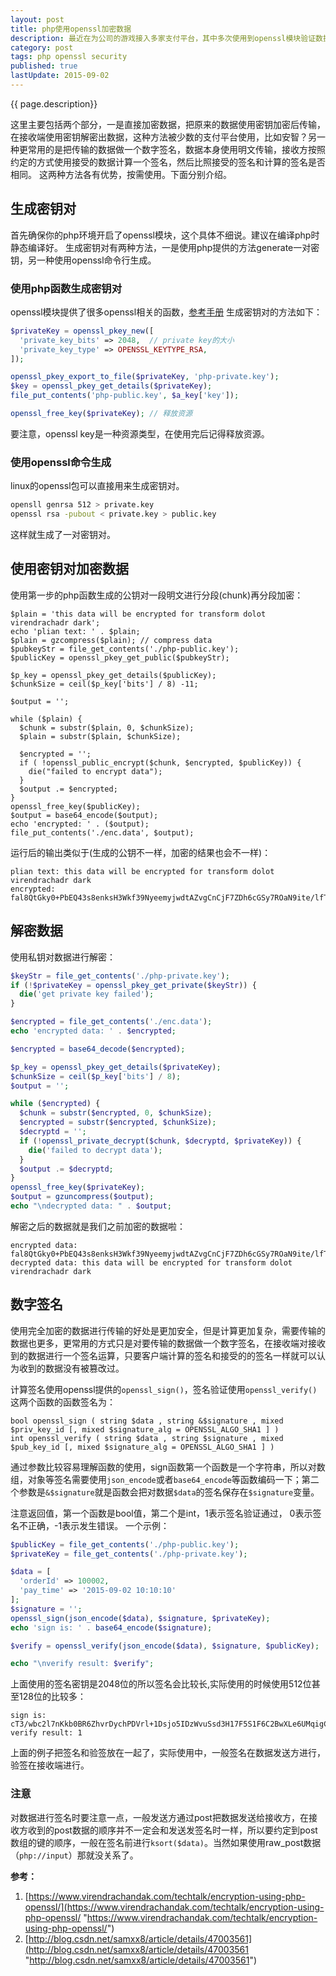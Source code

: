 ```yaml
---
layout: post
title: php使用openssl加密数据
description: 最近在为公司的游戏接入多家支付平台，其中多次使用到openssl模块验证数据的签名，之前在做阿里支付的时候也有做支付的回调，但是当时直接套一个sdk代码，没有仔细研究，这里记录一下在php中使用openssl加密数据和验证数据签名的方法。
category: post
tags: php openssl security
published: true
lastUpdate: 2015-09-02
---
```


{{ page.description}}

这里主要包括两个部分，一是直接加密数据，把原来的数据使用密钥加密后传输，在接收端使用密钥解密出数据，这种方法被少数的支付平台使用，比如安智？另一种更常用的是把传输的数据做一个数字签名，数据本身使用明文传输，接收方按照约定的方式使用接受的数据计算一个签名，然后比照接受的签名和计算的签名是否相同。
这两种方法各有优势，按需使用。下面分别介绍。

## 生成密钥对 ##
首先确保你的php环境开启了openssl模块，这个具体不细说。建议在编译php时静态编译好。
生成密钥对有两种方法，一是使用php提供的方法generate一对密钥，另一种使用openssl命令行生成。
### 使用php函数生成密钥对 ###
openssl模块提供了很多openssl相关的函数，[参考手册](http://php.net/manual/en/ref.openssl.php "http://php.net/manual/en/ref.openssl.php") 生成密钥对的方法如下：

```php
$privateKey = openssl_pkey_new([
  'private_key_bits' => 2048,  // private key的大小
  'private_key_type' => OPENSSL_KEYTYPE_RSA,
]);

openssl_pkey_export_to_file($privateKey, 'php-private.key');
$key = openssl_pkey_get_details($privateKey);
file_put_contents('php-public.key', $a_key['key']);

openssl_free_key($privateKey); // 释放资源
```
要注意，openssl key是一种资源类型，在使用完后记得释放资源。

### 使用openssl命令生成 ###
linux的openssl包可以直接用来生成密钥对。

```bash
opensll genrsa 512 > private.key
openssl rsa -pubout < private.key > public.key
```
这样就生成了一对密钥对。

## 使用密钥对加密数据 ##

使用第一步的php函数生成的公钥对一段明文进行分段(chunk)再分段加密：

```
$plain = 'this data will be encrypted for transform dolot virendrachadr dark';
echo 'plian text: ' . $plain;
$plain = gzcompress($plain); // compress data
$pubkeyStr = file_get_contents('./php-public.key');
$publicKey = openssl_pkey_get_public($pubkeyStr);

$p_key = openssl_pkey_get_details($publicKey);
$chunkSize = ceil($p_key['bits'] / 8) -11;

$output = '';

while ($plain) {
  $chunk = substr($plain, 0, $chunkSize);
  $plain = substr($plain, $chunkSize);

  $encrypted = '';
  if ( !openssl_public_encrypt($chunk, $encrypted, $publicKey)) {
    die("failed to encrypt data");
  }
  $output .= $encrypted;
}
openssl_free_key($publicKey);
$output = base64_encode($output);
echo 'encrypted: ' . ($output);
file_put_contents('./enc.data', $output);

```
运行后的输出类似于(生成的公钥不一样，加密的结果也会不一样)：

```
plian text: this data will be encrypted for transform dolot virendrachadr dark
encrypted: fal8QtGky0+PbEQ43s8enksH3Wkf39NyeemyjwdtAZvgCnCjF7ZDh6cGSy7ROaN9ite/lfTzJwupiZtXqZojWWzIqq+J3P/58LZogRgWACbRBevq5JF1XmBiQCNDdRCWaBAC3HToUfryh9+0OzxN5I4Txk+/+j4WdQpNyuUMJbNGlNXUdGfL7I6Hw07DAooqDLKGYCu9bfM8aOVn6MASmdegQzYw58YtbfPZIfSAKB35JJLlVK5mJX/4g/GIzFdbj3s9pQL7Xhs0+y2oi5GNsAO45vxrHE9xu+SM8c0/jAQKjXjm5KACsCUUw2zAi/G/g6cUsJAQfrbHKdpwcBp5JQ==
```
## 解密数据 ##
使用私钥对数据进行解密：

```php
$keyStr = file_get_contents('./php-private.key');
if (!$privateKey = openssl_pkey_get_private($keyStr)) {
  die('get private key failed');
}

$encrypted = file_get_contents('./enc.data');
echo 'encrypted data: ' . $encrypted;

$encrypted = base64_decode($encrypted);

$p_key = openssl_pkey_get_details($privateKey);
$chunkSize = ceil($p_key['bits'] / 8);
$output = '';

while ($encrypted) {
  $chunk = substr($encrypted, 0, $chunkSize);
  $encrypted = substr($encrypted, $chunkSize);
  $decryptd = '';
  if (!openssl_private_decrypt($chunk, $decryptd, $privateKey)) {
    die('failed to decrypt data');
  }
  $output .= $decryptd;
}
openssl_free_key($privateKey);
$output = gzuncompress($output);
echo "\ndecrypted data: " . $output;
```
解密之后的数据就是我们之前加密的数据啦：

```
encrypted data: fal8QtGky0+PbEQ43s8enksH3Wkf39NyeemyjwdtAZvgCnCjF7ZDh6cGSy7ROaN9ite/lfTzJwupiZtXqZojWWzIqq+J3P/58LZogRgWACbRBevq5JF1XmBiQCNDdRCWaBAC3HToUfryh9+0OzxN5I4Txk+/+j4WdQpNyuUMJbNGlNXUdGfL7I6Hw07DAooqDLKGYCu9bfM8aOVn6MASmdegQzYw58YtbfPZIfSAKB35JJLlVK5mJX/4g/GIzFdbj3s9pQL7Xhs0+y2oi5GNsAO45vxrHE9xu+SM8c0/jAQKjXjm5KACsCUUw2zAi/G/g6cUsJAQfrbHKdpwcBp5JQ==
decrypted data: this data will be encrypted for transform dolot virendrachadr dark
```

## 数字签名 ##
使用完全加密的数据进行传输的好处是更加安全，但是计算更加复杂，需要传输的数据也更多，更常用的方式只是对要传输的数据做一个数字签名，在接收端对接收到的数据进行一个签名运算，只要客户端计算的签名和接受的的签名一样就可以认为收到的数据没有被篡改过。

计算签名使用openssl提供的`openssl_sign()`，签名验证使用`openssl_verify()`
这两个函数的函数签名为：

```
bool openssl_sign ( string $data , string &$signature , mixed $priv_key_id [, mixed $signature_alg = OPENSSL_ALGO_SHA1 ] )
int openssl_verify ( string $data , string $signature , mixed $pub_key_id [, mixed $signature_alg = OPENSSL_ALGO_SHA1 ] )
```
通过参数比较容易理解函数的使用，sign函数第一个函数是一个字符串，所以对数组，对象等签名需要使用`json_encode`或者`base64_encode`等函数编码一下；第二个参数是`&$signature`就是函数会把对数据`$data`的签名保存在`$signature`变量。

注意返回值，第一个函数是bool值，第二个是int，1表示签名验证通过， 0表示签名不正确，-1表示发生错误。
一个示例：

```php
$publicKey = file_get_contents('./php-public.key');
$privateKey = file_get_contents('./php-private.key');

$data = [
  'orderId' => 100002,
  'pay_time' => '2015-09-02 10:10:10'
];
$signature = '';
openssl_sign(json_encode($data), $signature, $privateKey);
echo 'sign is: ' . base64_encode($signature);

$verify = openssl_verify(json_encode($data), $signature, $publicKey);

echo "\nverify result: $verify";
```
上面使用的签名密钥是2048位的所以签名会比较长,实际使用的时候使用512位甚至128位的比较多：

```
sign is: cT3/wbc2l7nKkb0BR6ZhvrDychPDVrl+1Dsjo5IDzWvuSsd3H17F5S1F6C2BwXLe6UMqigCsEplkuBvp0J1ZW3utrNAZLzWvnaMHXu0oiBrqp0Mgud2qcjcGvpF10Fs70OqyPlf2d0v0YOSg/vZ7MAeZNPOEYgcxVhsol9WCyboFyuqUNVPyZb629M/fDMofemwVBGxc/u/+NIRxFFDawPaIwPauuengrEs4sTcL12Yyx+l4pW6VQ1yXOAeBgg43SEcNr7LoKV7ALGhcAws2gIhHkUgfqfKobq19e02j4Zi+ZouorlgVDu8Fst0nejFvze1vQfDgEpCNODpzNE51yg==
verify result: 1
```
上面的例子把签名和验签放在一起了，实际使用中，一般签名在数据发送方进行，验签在接收端进行。

### 注意 ###
对数据进行签名时要注意一点，一般发送方通过post把数据发送给接收方，在接收方收到的post数据的顺序并不一定会和发送发签名时一样，所以要约定到post数组的键的顺序，一般在签名前进行```ksort($data)```。当然如果使用raw_post数据（```php://input```）那就没关系了。

**参考：**
1. [https://www.virendrachandak.com/techtalk/encryption-using-php-openssl/](https://www.virendrachandak.com/techtalk/encryption-using-php-openssl/ "https://www.virendrachandak.com/techtalk/encryption-using-php-openssl/")
1. [http://blog.csdn.net/samxx8/article/details/47003561](http://blog.csdn.net/samxx8/article/details/47003561 "http://blog.csdn.net/samxx8/article/details/47003561")